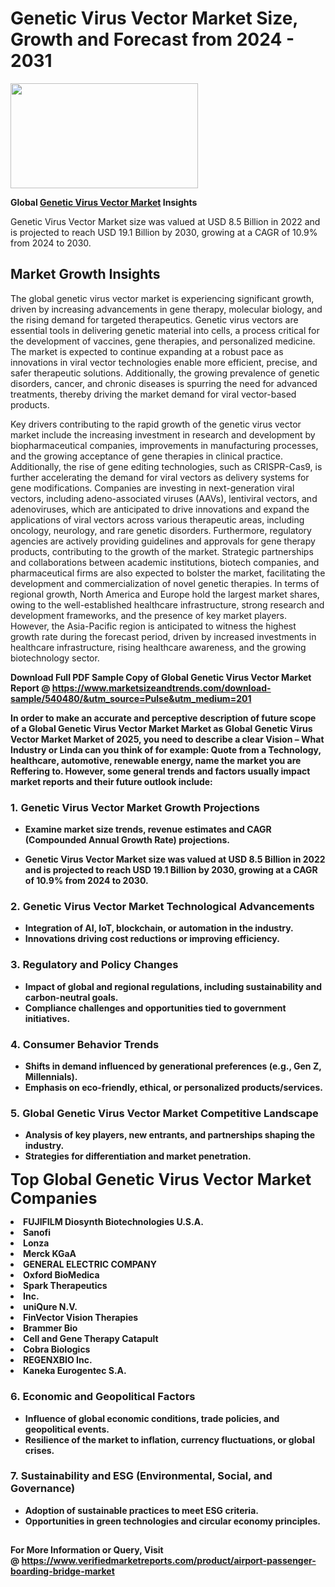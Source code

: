 <H1>Genetic Virus Vector Market Size, Growth and Forecast from 2024 - 2031</H1><img class="aligncenter size-medium wp-image-584254" src="https://thirdeyenews.in/wp-content/uploads/2024/09/Global-Market-Research-300x168.jpeg" alt="" width="300" height="168" /><p><strong>Global&nbsp;<a href="https://www.marketsizeandtrends.com/download-sample/540480/&amp;utm_source=Pulse&amp;utm_medium=201">Genetic Virus Vector Market</a> Insights</strong></p><p>Genetic Virus Vector Market size was valued at USD 8.5 Billion in 2022 and is projected to reach USD 19.1 Billion by 2030, growing at a CAGR of 10.9% from 2024 to 2030.</p><p><h2>Market Growth Insights</h2> <p>The global genetic virus vector market is experiencing significant growth, driven by increasing advancements in gene therapy, molecular biology, and the rising demand for targeted therapeutics. Genetic virus vectors are essential tools in delivering genetic material into cells, a process critical for the development of vaccines, gene therapies, and personalized medicine. The market is expected to continue expanding at a robust pace as innovations in viral vector technologies enable more efficient, precise, and safer therapeutic solutions. Additionally, the growing prevalence of genetic disorders, cancer, and chronic diseases is spurring the need for advanced treatments, thereby driving the market demand for viral vector-based products.</p> <p><strong></strong></p> <p>Key drivers contributing to the rapid growth of the genetic virus vector market include the increasing investment in research and development by biopharmaceutical companies, improvements in manufacturing processes, and the growing acceptance of gene therapies in clinical practice. Additionally, the rise of gene editing technologies, such as CRISPR-Cas9, is further accelerating the demand for viral vectors as delivery systems for gene modifications. Companies are investing in next-generation viral vectors, including adeno-associated viruses (AAVs), lentiviral vectors, and adenoviruses, which are anticipated to drive innovations and expand the applications of viral vectors across various therapeutic areas, including oncology, neurology, and rare genetic disorders. Furthermore, regulatory agencies are actively providing guidelines and approvals for gene therapy products, contributing to the growth of the market. Strategic partnerships and collaborations between academic institutions, biotech companies, and pharmaceutical firms are also expected to bolster the market, facilitating the development and commercialization of novel genetic therapies. In terms of regional growth, North America and Europe hold the largest market shares, owing to the well-established healthcare infrastructure, strong research and development frameworks, and the presence of key market players. However, the Asia-Pacific region is anticipated to witness the highest growth rate during the forecast period, driven by increased investments in healthcare infrastructure, rising healthcare awareness, and the growing biotechnology sector. <p><strong></p><p><span class=""><strong>Download Full PDF Sample Copy of Global Genetic Virus Vector Market Report</strong> @ <a href="https://www.marketsizeandtrends.com/download-sample/540480/&amp;utm_source=Pulse&amp;utm_medium=201" target="_blank">https://www.marketsizeandtrends.com/download-sample/540480/&amp;utm_source=Pulse&amp;utm_medium=201</a></span></p><p>In order to make an accurate and perceptive description of future scope of a Global&nbsp;Genetic Virus Vector Market Market as Global&nbsp;Genetic Virus Vector Market Market of 2025, you need to describe a clear Vision &ndash; What Industry or Linda can you think of for example: Quote from a Technology, healthcare, automotive, renewable energy, name the market you are Reffering to. However, some general trends and factors usually impact market reports and their future outlook include:</p><h3>1.&nbsp;<strong>Genetic Virus Vector Market Growth Projections</strong></h3><ul><li>Examine market size trends, revenue estimates and CAGR (Compounded Annual Growth Rate) projections.</li><li><p>Genetic Virus Vector Market size was valued at USD 8.5 Billion in 2022 and is projected to reach USD 19.1 Billion by 2030, growing at a CAGR of 10.9% from 2024 to 2030.</p></li></ul><h3>2.&nbsp;<strong>Genetic Virus Vector Market Technological Advancements</strong></h3><ul><li>Integration of AI, IoT, blockchain, or automation in the industry.</li><li>Innovations driving cost reductions or improving efficiency.</li></ul><h3>3.&nbsp;<strong>Regulatory and Policy Changes</strong></h3><ul><li>Impact of global and regional regulations, including sustainability and carbon-neutral goals.</li><li>Compliance challenges and opportunities tied to government initiatives.</li></ul><h3>4.&nbsp;<strong>Consumer Behavior Trends</strong></h3><ul><li>Shifts in demand influenced by generational preferences (e.g., Gen Z, Millennials).</li><li>Emphasis on eco-friendly, ethical, or personalized products/services.</li></ul><h3>5.&nbsp;<strong>Global Genetic Virus Vector Market Competitive Landscape</strong></h3><ul><li>Analysis of key players, new entrants, and partnerships shaping the industry.</li><li>Strategies for differentiation and market penetration.</li></ul><p data-pm-slice="1 1 []"><span style="color: inherit; font-family: inherit; font-size: 25px;">Top Global Genetic Virus Vector Market Companies</span></p><div class="" data-test-id=""><p><li>FUJIFILM Diosynth Biotechnologies U.S.A.</li><li> Sanofi</li><li> Lonza</li><li> Merck KGaA</li><li> GENERAL ELECTRIC COMPANY</li><li> Oxford BioMedica</li><li> Spark Therapeutics</li><li> Inc.</li><li> uniQure N.V.</li><li> FinVector Vision Therapies</li><li> Brammer Bio</li><li> Cell and Gene Therapy Catapult</li><li> Cobra Biologics</li><li> REGENXBIO Inc.</li><li> Kaneka Eurogentec S.A.</li></p></div><h3>6.&nbsp;<strong>Economic and Geopolitical Factors</strong></h3><ul><li>Influence of global economic conditions, trade policies, and geopolitical events.</li><li>Resilience of the market to inflation, currency fluctuations, or global crises.</li></ul><h3>7.&nbsp;<strong>Sustainability and ESG (Environmental, Social, and Governance)</strong></h3><ul><li>Adoption of sustainable practices to meet ESG criteria.</li><li>Opportunities in green technologies and circular economy principles.</li></ul><h2><strong style="font-size: 14px;">For More Information or Query, Visit @&nbsp;</strong><a style="background-color: #ffffff; font-size: 14px;" href="https://www.marketsizeandtrends.com/report/genetic-virus-vector-market/" target="_blank">https://www.verifiedmarketreports.com/product/airport-passenger-boarding-bridge-market</a></h2>
